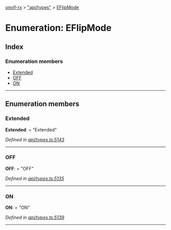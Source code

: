 [onvif-rx](../README.md) > ["api/types"](../modules/_api_types_.md) > [EFlipMode](../enums/_api_types_.eflipmode.md)

# Enumeration: EFlipMode

## Index

### Enumeration members

* [Extended](_api_types_.eflipmode.md#extended)
* [OFF](_api_types_.eflipmode.md#off)
* [ON](_api_types_.eflipmode.md#on)

---

## Enumeration members

<a id="extended"></a>

###  Extended

**Extended**:  = "Extended"

*Defined in [api/types.ts:5143](https://github.com/patrickmichalina/onvif-rx/blob/f117e44/src/api/types.ts#L5143)*

___
<a id="off"></a>

###  OFF

**OFF**:  = "OFF"

*Defined in [api/types.ts:5135](https://github.com/patrickmichalina/onvif-rx/blob/f117e44/src/api/types.ts#L5135)*

___
<a id="on"></a>

###  ON

**ON**:  = "ON"

*Defined in [api/types.ts:5139](https://github.com/patrickmichalina/onvif-rx/blob/f117e44/src/api/types.ts#L5139)*

___

